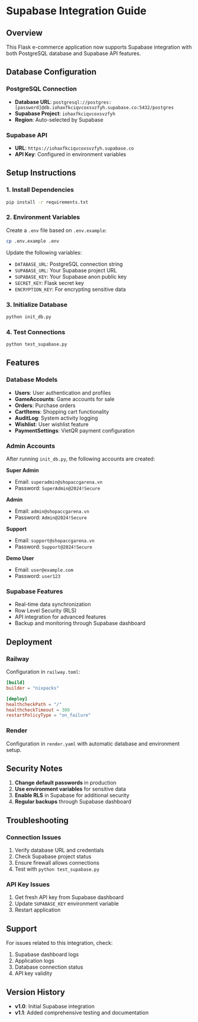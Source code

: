 # Supabase Integration Guide

## Overview
This Flask e-commerce application now supports Supabase integration with both PostgreSQL database and Supabase API features.

## Database Configuration

### PostgreSQL Connection
- **Database URL**: `postgresql://postgres:[password]@db.iohaxfkciqvcoxsvzfyh.supabase.co:5432/postgres`
- **Supabase Project**: `iohaxfkciqvcoxsvzfyh`
- **Region**: Auto-selected by Supabase

### Supabase API
- **URL**: `https://iohaxfkciqvcoxsvzfyh.supabase.co`
- **API Key**: Configured in environment variables

## Setup Instructions

### 1. Install Dependencies
```bash
pip install -r requirements.txt
```

### 2. Environment Variables
Create a `.env` file based on `.env.example`:
```bash
cp .env.example .env
```

Update the following variables:
- `DATABASE_URL`: PostgreSQL connection string
- `SUPABASE_URL`: Your Supabase project URL
- `SUPABASE_KEY`: Your Supabase anon public key
- `SECRET_KEY`: Flask secret key
- `ENCRYPTION_KEY`: For encrypting sensitive data

### 3. Initialize Database
```bash
python init_db.py
```

### 4. Test Connections
```bash
python test_supabase.py
```

## Features

### Database Models
- **Users**: User authentication and profiles
- **GameAccounts**: Game accounts for sale
- **Orders**: Purchase orders
- **CartItems**: Shopping cart functionality
- **AuditLog**: System activity logging
- **Wishlist**: User wishlist feature
- **PaymentSettings**: VietQR payment configuration

### Admin Accounts
After running `init_db.py`, the following accounts are created:

**Super Admin**
- Email: `superadmin@shopaccgarena.vn`
- Password: `SuperAdmin@2024!Secure`

**Admin**
- Email: `admin@shopaccgarena.vn`
- Password: `Admin@2024!Secure`

**Support**
- Email: `support@shopaccgarena.vn`
- Password: `Support@2024!Secure`

**Demo User**
- Email: `user@example.com`
- Password: `user123`

### Supabase Features
- Real-time data synchronization
- Row Level Security (RLS)
- API integration for advanced features
- Backup and monitoring through Supabase dashboard

## Deployment

### Railway
Configuration in `railway.toml`:
```toml
[build]
builder = "nixpacks"

[deploy]
healthcheckPath = "/"
healthcheckTimeout = 300
restartPolicyType = "on_failure"
```

### Render
Configuration in `render.yaml` with automatic database and environment setup.

## Security Notes

1. **Change default passwords** in production
2. **Use environment variables** for sensitive data
3. **Enable RLS** in Supabase for additional security
4. **Regular backups** through Supabase dashboard

## Troubleshooting

### Connection Issues
1. Verify database URL and credentials
2. Check Supabase project status
3. Ensure firewall allows connections
4. Test with `python test_supabase.py`

### API Key Issues
1. Get fresh API key from Supabase dashboard
2. Update `SUPABASE_KEY` environment variable
3. Restart application

## Support
For issues related to this integration, check:
1. Supabase dashboard logs
2. Application logs
3. Database connection status
4. API key validity

## Version History
- **v1.0**: Initial Supabase integration
- **v1.1**: Added comprehensive testing and documentation